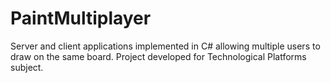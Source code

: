 # PaintMultiplayer
Server and client applications implemented in C# allowing multiple users to draw on the same board. Project developed for Technological Platforms subject.
